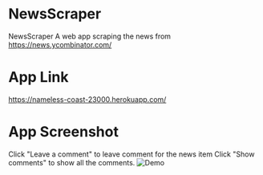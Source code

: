 # NewsScraper
NewsScraper
A web app scraping the news from https://news.ycombinator.com/

# App Link
https://nameless-coast-23000.herokuapp.com/

# App Screenshot
Click "Leave a comment" to leave comment for the news item
Click "Show comments" to show all the comments.
![Demo](https://github.com/savannahz123/NewsScraper/blob/master/demo.png)
